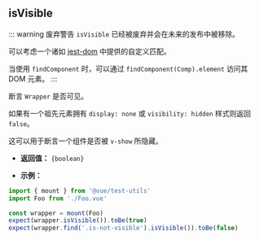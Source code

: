## isVisible

::: warning 废弃警告
`isVisible` 已经被废弃并会在未来的发布中被移除。

可以考虑一个诸如 [jest-dom](https://github.com/testing-library/jest-dom#tobeempty) 中提供的自定义匹配。

当使用 `findComponent` 时，可以通过 `findComponent(Comp).element` 访问其 DOM 元素。
:::

断言 `Wrapper` 是否可见。

如果有一个祖先元素拥有 `display: none` 或 `visibility: hidden` 样式则返回 `false`。

这可以用于断言一个组件是否被 `v-show` 所隐藏。

- **返回值：** `{boolean}`

- **示例：**

```js
import { mount } from '@vue/test-utils'
import Foo from './Foo.vue'

const wrapper = mount(Foo)
expect(wrapper.isVisible()).toBe(true)
expect(wrapper.find('.is-not-visible').isVisible()).toBe(false)
```
